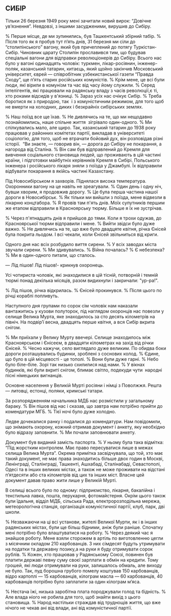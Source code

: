 ## СИБІР

Тільки 26 березня 1949 року мені зачитали новий вирок: “Довічне ув’язнення”. Невдовзі, з іншими засудженими, вирушив до Сибіру.

% Перше місце, де ми зупинились, був Ташкентський збірний табір.
% Після того як я пробув тут п’ять днів, 31 березня ми сіли до “столипінського” вагону, який був причеплений до потягу Туркістан-Сибір.
Чиновник царату Столипін прославився тим, що будував спеціальні вагони для відправки революціонерів до Сибіру.
Всього нас було у вагоні одинадцять чоловік: туркмен, лікар-росіянин, інженер-поляк, казанський татарин, китаєць, який щойно закінчив Московський університет, єврей — співробітник узбекистанської газети “Правда Сходу”, ще п’ять старих російських комуністів.
% Крім мене, це всі були люди, які вірили в комунізм та час від часу йому служили.
% Серед інтелігентів, які працювали на радянську владу з часів революції,є ті, хто роками відсидів у в'язниці.
% Зараз усіх нас очікує Сибір.
% Треба боротися як з природою, так  і з комуністичним режимом, для того щоб не вмерти на холодних, диких і безкрайніх сибірських землях.

% Наш поїзд все ще їхав.
% Не дивлячись на те, що ми нещодавно познайомились, наше спільне життя  зігрівало один-одного.
% Ми спілкувались мало, але щиро.
Так, казанський татарин до 1938 року працював у районних комітетах партії, викладав в університеті соціологію, для того, щоб не втрачати бойовий дух, він розповідав різні історії.
 “Ви знаєте, — говорив він, — дорога до Сибіру не покарання, а нагорода від Сталіна.
% Він сам був відправлений до Кремля для вивчення соціального становища людей, що проживають в цій частині країни, і підготовки майбутніх керівників Кремля в Сибірі.
Польського інженера і російського лікаря зняли з поїзда у Джамбулі.
Їх відправили відбувати покарання в якійсь частині Казахстану.

Під Новосибірськом я захворів.
Піднялася висока температура.
Охоронники вагону на це навіть не зреагували.
% Один день і одну ніч, бувши хворим, я продовжив дорогу.
% Це була перша частина нашої дороги в Новосибірськ.
% Як тільки ми вийшли з поїзда, мене відвезли в лікарню концтабора.
% Я провів там п'ять днів.
Моїх супутників першим же етапом відправили в Красноярську тюрму.
Більше я їх не зустрічав.

% Через п'ятнадцять днів я прийшов до тями.
Коли я трохи одужав, до  Красноярської тюрми відправили і мене.
% Вийти звідси було дуже важко.
% Не дивлячись на те, що вже було двадцяте квітня, річка Єнісей була покрита льодом.
І всі чекали, коли Єнісей звільниться від криги.

Одного дня нас всіх розбудило виття сирени.
% У всіх заводах міста звучали сирени.
% Ми здивувались.
% Війна почалась?
% Є небезпека?
% Ми в один-одного питали, що сталось.

— Лід пішов!
Лід пішов!- крикнув охоронець.


Усі чотириста чоловік, які знаходилися в цій тісній, потворній і темній тюрмі понад декілька місяців, разом видихнули і закричали: "ур-ра!".

% Лід пішов, річка відкрилась.
% Єнісей прокинувся.
% Після цього по річці кораблі попливуть.

Наступного дня групами по сорок сім чоловік нам наказали вантажитись у кузови полуторок, під наглядом охоронців нас повезли у селище Велика Мурта, яке знаходилось за сто десять кілометрів на північ.
На подвір’ї весна, двадцять перше квітня, а вся Сибір вкрита снігом.

% Ми приїхали у Велику Мурту ввечері.
Селище знаходилось між Красноярськом і Єнісеєм, в двадцяти кілометрах на захід від річки Єнісей.
% Чесно кажучи, село виглядало дуже великим.
По обидва боки дороги розташувались будинки, зроблені з соснових колод.
% Єдине, що було в цій місцевості - це тополі.
% Вони були дуже гарні.
% Небо було біле-біле.
Зорі так низько схилилися над нами.
% У вікнах будинків, які були вкриті снігом, блимає світло, подекуди чути  народні пісні німецьких вигнанців.

Основне населення у Великій Мурті росіяни і німці з Поволжжя.
Решта — литовці, естонці, поляки, кримські татари.

За розпорядженням начальника МДБ нас розмістили у загальному бараку.
% Він пішов від нас і сказав, що завтра нам потрібно прийти до комендатури МГБ.
% Тієї ночі було дуже холодно.

Ледве дочекалися ранку і подалися до комендатури.
Нам повідомили, що знімають охорону, кожний отримав документ і анкету, яку необхідно було відразу заповнити.
% Ми почали заповнювати анкету.

Документ був виданий замість паспорта.
% У ньому була така відмітка: “Під жорстким контролем. Має право пересуватися лише в межах селища Велика Мурта”.
Окрема примітка засвідчувала, що той, хто має такий документ, не має права знаходитись більше двох годин в Москві, Ленінграді, Сталінграді, Ташкенті, Ашхабаді, Сталінабаді, Севастополі, Одесі та в інших великих містах, а також не може проживати на відстані п’ятдесяти або ста кілометрів від цих та інших міст.
Власне цей документ давав право жити лише у Великій Мурті.

В селищі всього було по одному: підприємство, лікарня, бакалійна і текстильна лавка, пошта, перукарня, фотомайстерня.
Окрім цього також були їдальня, відділ МДБ, сільська Рада, електророзподільна мережа, метеорологічна станція, організація комуністичної партії, клуб, парк, дві школи.

% Незважаючи на ці всі установи, жителі Великої Мурти, як і в інших радянських містах, були ще більш бідними, аніж були раніше.
Спочатку мені потрібно було влаштуватися на роботу.
% Через деякий час я знайшов роботу.
Мене взяли сторожем в артіль по виготовленню цегли з місячним окладом 210 карбованців.
З них сімдесят будуть утримувати на податки та державну позику,а на руки я буду отримувати сорок рублів.
% Кожен, хто працював у Радянському Союзі, повинен був платити державі певну суму своєї зарплати в обмін на кредити.
Тому грошей, які люди отримували на руки, залишалось обмаль, але виходу не було.
Так, пуд борошна грубого помелу коштував 150 карбованців, відро картоплі — 15 карбованців, кілограм масла — 60 карбованців, 40 карбованців потрібно було заплатити за один кілограм м’яса.

% Нестача їжі, низька заробітна плата породжували голод та бідність.
% Але влада ніого не робила для того, щоб знайти вихід з цього становища.
% Народ настільки страждав від труднощів життя, що вже нічого не чекав ані від влади, ані від комуністичної партії.
